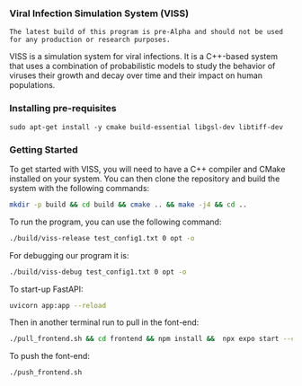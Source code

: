 ### Viral Infection Simulation System (VISS)

```
The latest build of this program is pre-Alpha and should not be used for any production or research purposes.
```

VISS is a simulation system for viral infections. It is a C++-based system that uses a combination of probabilistic models to study the behavior of viruses their growth and decay over time and their impact on human populations.

### Installing pre-requisites

```
sudo apt-get install -y cmake build-essential libgsl-dev libtiff-dev
```

### Getting Started

To get started with VISS, you will need to have a C++ compiler and CMake installed on your system. You can then clone the repository and build the system with the following  commands:

```bash
mkdir -p build && cd build && cmake .. && make -j4 && cd ..
```

To run the program, you can use the following command:

```bash
./build/viss-release test_config1.txt 0 opt -o
```

For debugging our program it is:
```bash
./build/viss-debug test_config1.txt 0 opt -o
```

To start-up FastAPI:
```bash
uvicorn app:app --reload
```

Then in another terminal run to pull in the font-end:
```bash
./pull_frontend.sh && cd frontend && npm install &&  npx expo start --clear
```

To push the font-end:
```bash
./push_frontend.sh
```